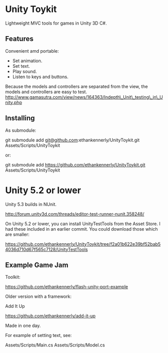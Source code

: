 # Unity Toykit

Lightweight MVC tools for games in Unity 3D C#.

## Features

Convenient amd portable:

* Set animation.
* Set text.
* Play sound.
* Listen to keys and buttons.

Because the models and controllers are separated from the view, the models and controllers are easy to test.
http://www.gamasutra.com/view/news/164363/Indepth\_Unit\_testing\_in\_Unity.php

## Installing

As submodule:

git submodule add git@github.com:ethankennerly/UnityToykit.git Assets/Scripts/UnityToykit

or:

git submodule add https://github.com/ethankennerly/UnityToykit.git Assets/Scripts/UnityToykit

Unity 5.2 or lower
==================

Unity 5.3 builds in NUnit.

http://forum.unity3d.com/threads/editor-test-runner-nunit.358248/

On Unity 5.2 or lower, you can install UnityTestTools from the Asset Store.  I had these included in an earlier commit.  You could download those which are smaller:

https://github.com/ethankennerly/UnityToykit/tree/f2a01b622e39bf52bab54036d710d67f565c7128/UnityTestTools


## Example Game Jam

Toolkit:

https://github.com/ethankennerly/flash-unity-port-example

Older version with a framework:

Add It Up

https://github.com/ethankennerly/add-it-up

Made in one day.

For example of setting text, see:

Assets/Scripts/Main.cs
Assets/Scripts/Model.cs
